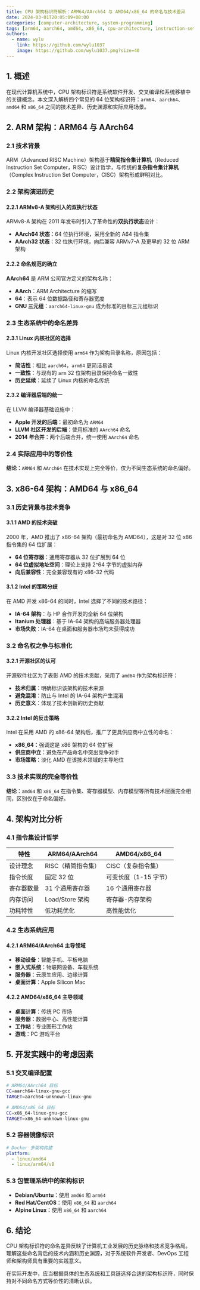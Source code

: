 ```yaml
---
title: CPU 架构标识符解析：ARM64/AArch64 与 AMD64/x86_64 的命名与技术差异
date: 2024-03-01T20:05:09+08:00
categories: [computer-architecture, system-programming]
tags: [arm64, aarch64, amd64, x86_64, cpu-architecture, instruction-set]
authors:
  - name: wylu
    link: https://github.com/wylu1037
    image: https://github.com/wylu1037.png?size=40
---
```


## 1. 概述

在现代计算机系统中，CPU 架构标识符是系统软件开发、交叉编译和系统移植中的关键概念。本文深入解析四个常见的 64 位架构标识符：`arm64`、`aarch64`、`amd64` 和 `x86_64` 之间的技术差异、历史渊源和实际应用场景。

## 2. ARM 架构：ARM64 与 AArch64

### 2.1 技术背景

ARM（Advanced RISC Machine）架构基于**精简指令集计算机**（Reduced Instruction Set Computer，RISC）设计哲学，与传统的**复杂指令集计算机**（Complex Instruction Set Computer，CISC）架构形成鲜明对比。

### 2.2 架构演进历史

#### 2.2.1 ARMv8-A 架构引入的双执行状态

ARMv8-A 架构在 2011 年发布时引入了革命性的**双执行状态**设计：

- **AArch64 状态**：64 位执行环境，采用全新的 A64 指令集
- **AArch32 状态**：32 位执行环境，向后兼容 ARMv7-A 及更早的 32 位 ARM 架构

#### 2.2.2 命名规范的确立

**AArch64** 是 ARM 公司官方定义的架构名称：
- **AArch**：ARM Architecture 的缩写
- **64**：表示 64 位数据路径和寄存器宽度
- **GNU 三元组**：`aarch64-linux-gnu` 成为标准的目标三元组标识

### 2.3 生态系统中的命名差异

#### 2.3.1 Linux 内核社区的选择

Linux 内核开发社区选择使用 `arm64` 作为架构目录名称，原因包括：
- **简洁性**：相比 `aarch64`，`arm64` 更简洁易读
- **一致性**：与现有的 `arm` 32 位架构目录保持命名一致性
- **历史延续**：延续了 Linux 内核的命名传统

#### 2.3.2 编译器后端的统一

在 LLVM 编译器基础设施中：
- **Apple 开发的后端**：最初命名为 `ARM64`
- **LLVM 社区开发的后端**：使用标准的 `AArch64` 命名
- **2014 年合并**：两个后端合并，统一使用 `AArch64` 命名

### 2.4 实际应用中的等价性

**结论**：`ARM64` 和 `AArch64` 在技术实现上完全等价，仅为不同生态系统的命名偏好。

## 3. x86-64 架构：AMD64 与 x86_64

### 3.1 历史背景与技术竞争

#### 3.1.1 AMD 的技术突破

2000 年，AMD 推出了 x86-64 架构（最初命名为 AMD64），这是对 32 位 x86 指令集的 64 位扩展：

- **64 位寄存器**：通用寄存器从 32 位扩展到 64 位
- **64 位虚拟地址空间**：理论上支持 2^64 字节的虚拟内存
- **向后兼容性**：完全兼容现有的 x86-32 代码

#### 3.1.2 Intel 的策略分歧

在 AMD 开发 x86-64 的同时，Intel 选择了不同的技术路径：
- **IA-64 架构**：与 HP 合作开发的全新 64 位架构
- **Itanium 处理器**：基于 IA-64 架构的高端服务器处理器
- **市场失败**：IA-64 在桌面和服务器市场均未获得成功

### 3.2 命名权之争与标准化

#### 3.2.1 开源社区的认可

开源软件社区为了表彰 AMD 的技术贡献，采用了 `amd64` 作为架构标识符：
- **技术归属**：明确标识该架构的技术来源
- **避免混淆**：防止与 Intel 的 IA-64 架构产生混淆
- **历史意义**：体现了技术创新的历史贡献

#### 3.2.2 Intel 的反击策略

Intel 在采用 AMD 的 x86-64 架构后，推广了更具供应商中立性的命名：
- **x86_64**：强调这是 x86 架构的 64 位扩展
- **供应商中立**：避免在产品命名中突出竞争对手
- **市场策略**：淡化 AMD 在该技术领域的主导地位

### 3.3 技术实现的完全等价性

**结论**：`amd64` 和 `x86_64` 在指令集、寄存器模型、内存模型等所有技术层面完全相同，区别仅在于命名偏好。

## 4. 架构对比分析

### 4.1 指令集设计哲学

| 特性 | ARM64/AArch64 | AMD64/x86_64 |
|------|---------------|---------------|
| 设计理念 | RISC（精简指令集） | CISC（复杂指令集） |
| 指令长度 | 固定 32 位 | 可变长度（1-15 字节） |
| 寄存器数量 | 31 个通用寄存器 | 16 个通用寄存器 |
| 内存访问 | Load/Store 架构 | 寄存器-内存架构 |
| 功耗特性 | 低功耗优化 | 高性能优化 |

### 4.2 生态系统应用

#### 4.2.1 ARM64/AArch64 主导领域
- **移动设备**：智能手机、平板电脑
- **嵌入式系统**：物联网设备、车载系统
- **服务器**：云原生应用、边缘计算
- **桌面计算**：Apple Silicon Mac

#### 4.2.2 AMD64/x86_64 主导领域
- **桌面计算**：传统 PC 市场
- **服务器**：数据中心、高性能计算
- **工作站**：专业图形工作站
- **游戏**：PC 游戏平台

## 5. 开发实践中的考虑因素

### 5.1 交叉编译配置

```bash
# ARM64/AArch64 目标
CC=aarch64-linux-gnu-gcc
TARGET=aarch64-unknown-linux-gnu

# AMD64/x86_64 目标
CC=x86_64-linux-gnu-gcc
TARGET=x86_64-unknown-linux-gnu
```

### 5.2 容器镜像标识

```yaml
# Docker 多架构构建
platform:
  - linux/amd64
  - linux/arm64/v8
```

### 5.3 包管理系统中的架构标识

- **Debian/Ubuntu**：使用 `amd64` 和 `arm64`
- **Red Hat/CentOS**：使用 `x86_64` 和 `aarch64`
- **Alpine Linux**：使用 `x86_64` 和 `aarch64`

## 6. 结论

CPU 架构标识符的命名差异反映了计算机工业发展的历史脉络和技术竞争格局。理解这些命名背后的技术内涵和历史渊源，对于系统软件开发者、DevOps 工程师和架构师具有重要的实践意义。

在实际开发中，应当根据具体的生态系统和工具链选择合适的架构标识符，同时保持对不同命名方式等价性的清晰认识。

